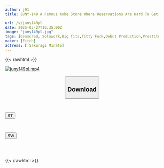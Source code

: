 ```yaml
---
author: j91
title: JUNY-149 A Famous Kobe Store Where Reservations Are Hard To Get, And Even Though She Is Still Active, She Has Become A Legend. A Natural Plump, Divine I-cup Soapland Girl Who Will Heal You To The Core Of Your Body And Mind Makes Her AV Debut! Minato Sakuragi

url: /v/juny149pl
date: 2025-03-27T16:35:00Z
image: "juny149pl.jpg"
tags: [Censored, Solowork,Big Tits,Titty Fuck,Debut Production,Prostitutes,Huge Butt	]
maker: [Fitch]
actress: [ Sakuragi Minato]
---
```



{{< rawhtml >}}

<div class="video" data-videoid="P9aKJvwbgWi07O4">
    <a href="javascript:;">
        <img src="/v/juny149pl/juny149pl.jpg" width="WIDTH" height="HEIGHT" alt="juny149pl.mp4" loading="lazy">
    </a>
</div>

<script type="text/javascript" src="https://j91.asia/asset/on-demand-st.js"></script>

<br>
  <link rel="stylesheet" href="https://j91.asia/asset/bs5.css">
  
  <center>
  <button class="btn btn-primary" type="button" data-bs-toggle="collapse" data-bs-target=".multi-collapse" aria-expanded="false" aria-controls="multiCollapseExample1 multiCollapseExample2"><h2>Download</h2></button></center>
</p>
<div class="row">
  <div class="col">
    <div class="collapse multi-collapse" id="multiCollapseExample1">
      <div class="card card-body">
	      	      <br>
<div class="buttons">  
<p><a href="/v/juny149pl/st.html" target="_blank"><button class="btn-hover color-3"><i class="fa fa-download"></i> ST</button></a></p></div>
    </div>
  </div>
</div>
  <div class="col">
    <div class="collapse multi-collapse" id="multiCollapseExample2">
      <div class="card card-body">
	      <br>
<div class="buttons">
<p><a href="/v/juny149pl/sw.html" target="_blank"><button class="btn-hover color-2"><i class="fa fa-download"></i> SW</button></a></p></div>
<br><br>
      </div>
    </div>
  </div>
</div>

{{< /rawhtml >}}